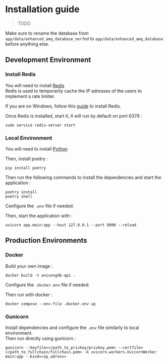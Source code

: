 # Installation guide

> TODO

Make sure to rename the database from `app/data/enhanced_amq_database_nerfed` to `app/data/enhanced_amq_database` before anything else.

## Development Environment

### Install Redis

You will need to install [Redis](https://redis.io/docs/getting-started/installation/install-redis-on-linux/)  
Redis is used to temporarily cache the IP adresses of the users to implement a rate limiter.  

If you are on Windows, follow this [guide](https://redis.io/docs/getting-started/installation/install-redis-on-windows/) to install Redis.

Once Redis is installed, start it, it will run by default on port 6379 :

```shell
sudo service redis-server start
```

### Local Environment

You will need to install [Python](https://www.python.org/downloads/)

Then, install poetry :

```shell
pip install poetry
```  

Then run the following commands to install the dependencies and start the application :

```shell
poetry install
poetry shell
```

Configure the `.env` file if needed.

Then, start the application with :

```shell
uvicorn app.main:app --host 127.0.0.1 --port 8000 --reload
```

## Production Environments

### Docker

Build your own image :

```shell
docker build -t anisongdb-api .
```

Configure the `.docker.env` file if needed.

Then run with docker :

```shell
docker compose --env-file .docker.env up
```

### Gunicorn

Install dependencies and configure the `.env` file similarly to local environment.  
Then run directly using gunicorn :

```shell
gunicorn --keyfile=</path_to_privkey/privkey.pem> --certfile=</path_to_fullchain/fullchain.pem> -k uvicorn.workers.UvicornWorker main:app --bind=<ip_adress>
```
